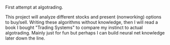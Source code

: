 First attempt at algotrading.

This project will analyze different stocks and present (nonworking) options to buy/sell. 
Writing these algorithms without knowledge, then I will read a book I bought "Trading Systems" to compare my instinct to actual algotrading.
Mainly just for fun but perhaps I can build neural net knowledge later down the line.
